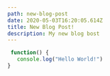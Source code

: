 ```yaml
---
path: new-blog-post
date: 2020-05-03T16:20:05.614Z
title: New Blog Post!
description: My new blog bost
---
```

```js
 function() {
   console.log("Hello World!")
}
```